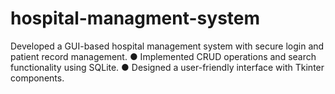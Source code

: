 # hospital-managment-system
Developed a GUI-based hospital management system with secure login and patient record management. ● Implemented CRUD operations and search functionality using SQLite. ● Designed a user-friendly interface with Tkinter components.
